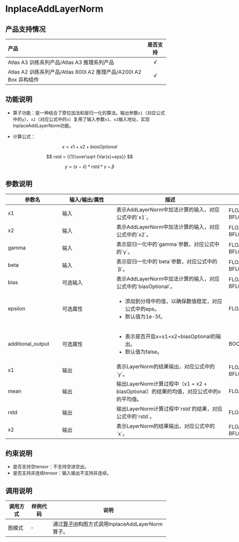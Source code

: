 # InplaceAddLayerNorm

## 产品支持情况

|产品             |  是否支持  |
|:-------------------------|:----------:|
|  <term>Atlas A3 训练系列产品/Atlas A3 推理系列产品</term>   |     √    |
|  <term>Atlas A2 训练系列产品/Atlas 800I A2 推理产品/A200I A2 Box 异构组件</term>     |     √    |

## 功能说明

- 算子功能：是一种结合了原位加法和层归一化的算法。输出参数`x1`（对应公式中的`y`）、`x2`（对应公式中的`x`）复用了输入参数`x1`、`x2`输入地址，实现InplaceAddLayerNorm功能。
- 计算公式：

  $$
  x = x1 + x2 + biasOptional
  $$

  $$
  rstd = {{1}\over\sqrt {Var(x)+eps}}
  $$

  $$
  y = (x-\bar{x}) * rstd * \gamma + \beta
  $$

## 参数说明

<table style="undefined;table-layout: fixed; width: 1005px"><colgroup>
  <col style="width: 170px">
  <col style="width: 170px">
  <col style="width: 352px">
  <col style="width: 213px">
  <col style="width: 100px">
  </colgroup>
  <thead>
    <tr>
      <th>参数名</th>
      <th>输入/输出/属性</th>
      <th>描述</th>
      <th>数据类型</th>
      <th>数据格式</th>
    </tr></thead>
  <tbody>
    <tr>
      <td>x1</td>
      <td>输入</td>
      <td>表示AddLayerNorm中加法计算的输入，对应公式中的`x1`。</td>
      <td>FLOAT32、FLOAT16、BFLOAT16</td>
      <td>ND</td>
    </tr>
    <tr>
      <td>x2</td>
      <td>输入</td>
      <td>表示AddLayerNorm中加法计算的输入，对应公式中的`x2`。</td>
      <td>FLOAT32、FLOAT16、BFLOAT16</td>
      <td>ND</td>
    </tr>
    <tr>
      <td>gamma</td>
      <td>输入</td>
      <td>表示层归一化中的`gamma`参数，对应公式中的`γ`。</td>
      <td>FLOAT32、FLOAT16、BFLOAT16</td>
      <td>ND</td>
    </tr>
    <tr>
      <td>beta</td>
      <td>输入</td>
      <td>表示层归一化中的`beta`参数，对应公式中的`β`。</td>
      <td>FLOAT32、FLOAT16、BFLOAT16</td>
      <td>ND</td>
    </tr>
    <tr>
      <td>bias</td>
      <td>可选输入</td>
      <td>表示AddLayerNorm中加法计算的输入，对应公式中的`biasOptional`。</td>
      <td>FLOAT32、FLOAT16、BFLOAT16</td>
      <td>ND</td>
    </tr>
    <tr>
      <td>epsilon</td>
      <td>可选属性</td>
      <td><ul><li>添加到分母中的值，以确保数值稳定，对应公式中的eps。</li><li>默认值为1e-5f。</li></ul></td>
      <td>FLOAT</td>
      <td>-</td>
    </tr>
    <tr>
      <td>additional_output</td>
      <td>可选属性</td>
      <td><ul><li>表示是否开启x=x1+x2+biasOptional的输出。</li><li>默认值为false。</li></ul></td>
      <td>BOOL</td>
      <td>-</td>
    </tr>
    <tr>
      <td>x1</td>
      <td>输出</td>
      <td>表示LayerNorm的结果输出，对应公式中的`y`。</td>
      <td>FLOAT32、FLOAT16、BFLOAT16</td>
      <td>ND</td>
    </tr>
    <tr>
      <td>mean</td>
      <td>输出</td>
      <td>输出LayerNorm计算过程中（x1 + x2 + biasOptional）的结果的均值，对应公式中的x的平均值。</td>
      <td>FLOAT32</td>
      <td>ND</td>
    </tr>
    <tr>
      <td>rstd</td>
      <td>输出</td>
      <td>输出LayerNorm计算过程中`rstd`的结果，对应公式中的`rstd`。</td>
      <td>FLOAT32</td>
      <td>ND</td>
    </tr>
    <tr>
      <td>x2</td>
      <td>输出</td>
      <td>表示LayerNorm的结果输出，对应公式中的`x`。</td>
      <td>FLOAT32、FLOAT16、BFLOAT16</td>
      <td>ND</td>
    </tr>
  </tbody></table>

## 约束说明

- 是否支持空tensor：不支持空进空出。
- 是否支持非连续tensor：输入输出不支持非连续。

## 调用说明

| 调用方式   | 样例代码           | 说明                                         |
| ---------------- | --------------------------- | --------------------------------------------------- |
| 图模式 | -  | 通过[算子IR](op_graph/inplace_add_layer_norm_proto.h)构图方式调用InplaceAddLayerNorm算子。         |

<!--[test_geir_inplace_add_layer_norm](examples/test_geir_inplace_add_layer_norm.cpp)-->